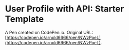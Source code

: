 # User Profile with API: Starter Template

A Pen created on CodePen.io. Original URL: [https://codepen.io/arnold6666/pen/NWzPoeL](https://codepen.io/arnold6666/pen/NWzPoeL).

